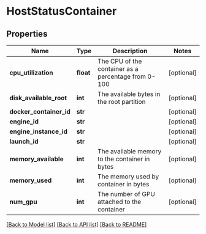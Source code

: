 # HostStatusContainer

## Properties
Name | Type | Description | Notes
------------ | ------------- | ------------- | -------------
**cpu_utilization** | **float** | The CPU of the container as a percentage from 0-100 | [optional] 
**disk_available_root** | **int** | The available bytes in the root partition | [optional] 
**docker_container_id** | **str** |  | [optional] 
**engine_id** | **str** |  | [optional] 
**engine_instance_id** | **str** |  | [optional] 
**launch_id** | **str** |  | [optional] 
**memory_available** | **int** | The available memory to the container in bytes | [optional] 
**memory_used** | **int** | The memory used by container in bytes | [optional] 
**num_gpu** | **int** | The number of GPU attached to the container | [optional] 

[[Back to Model list]](../README.md#documentation-for-models) [[Back to API list]](../README.md#documentation-for-api-endpoints) [[Back to README]](../README.md)


